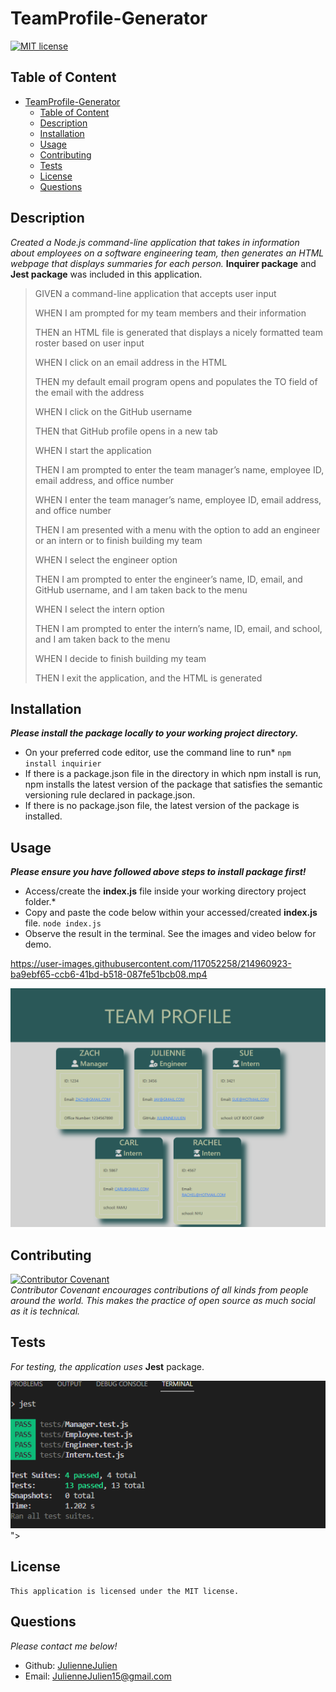 # TeamProfile-Generator

[![MIT license](https://img.shields.io/badge/license-MIT-blue.svg)](https://mit-license.org/)

## Table of Content
- [TeamProfile-Generator](#teamprofile-generator)
  - [Table of Content](#table-of-content)
  - [Description](#description)
  - [Installation](#installation)
  - [Usage](#usage)
  - [Contributing](#contributing)
  - [Tests](#tests)
  - [License](#license)
  - [Questions](#questions)

## Description
*Created a Node.js command-line application that takes in information about employees on a software engineering team, then generates an HTML webpage that displays summaries for each person.* **Inquirer package** and **Jest package** was included in this application. 

>GIVEN a command-line application that accepts user input
>
>WHEN I am prompted for my team members and their information
>
>THEN an HTML file is generated that displays a nicely formatted team roster based on user input
>
>WHEN I click on an email address in the HTML
>
>THEN my default email program opens and populates the TO field of the email with the address
>
>WHEN I click on the GitHub username
>
>THEN that GitHub profile opens in a new tab
>
>WHEN I start the application
>
>THEN I am prompted to enter the team manager’s name, employee ID, email address, and office number
>
>WHEN I enter the team manager’s name, employee ID, email address, and office number
>
>THEN I am presented with a menu with the option to add an engineer or an intern or to finish building my team
>
>WHEN I select the engineer option
>
>THEN I am prompted to enter the engineer’s name, ID, email, and GitHub username, and I am taken back to the menu
>
>WHEN I select the intern option
>
>THEN I am prompted to enter the intern’s name, ID, email, and school, and I am taken back to the menu
>
>WHEN I decide to finish building my team
>
>THEN I exit the application, and the HTML is generated


## Installation
***Please install the package locally to your working project directory.***
- On your preferred code editor, use the command line to run* `npm install inquirier`
- If there is a package.json file in the directory in which npm install is run, npm installs the latest version of the package that satisfies the semantic versioning rule declared in package.json.
- If there is no package.json file, the latest version of the package is installed.


## Usage
***Please ensure you have followed above steps to install package first!***
- Access/create the **index.js** file inside your working directory project folder.*
-  Copy and paste the code below within your accessed/created **index.js** file.
`node index.js`
- Observe the result in the terminal. See the images and video below for demo. 

https://user-images.githubusercontent.com/117052258/214960923-ba9ebf65-ccb6-41bd-b518-087fe51bcb08.mp4

<img src="./assets/TEAMPROFILESCREENSHOT.png">

## Contributing

[![Contributor Covenant](https://img.shields.io/badge/Contributor%20Covenant-2.1-4baaaa.svg)](code_of_conduct.md)
<br>*Contributor Covenant encourages contributions of all kinds from people around the world. This makes the practice of open source as much social as it is technical.*

## Tests
*For testing, the application uses* **Jest** package.

<img src="./assets/TEST-SCREENSHOT.png">">

## License
    This application is licensed under the MIT license.

## Questions
*Please contact me below!*
- Github: [JulienneJulien](https://github.com/JulienneJulien)
- Email: JulienneJulien15@gmail.com 

